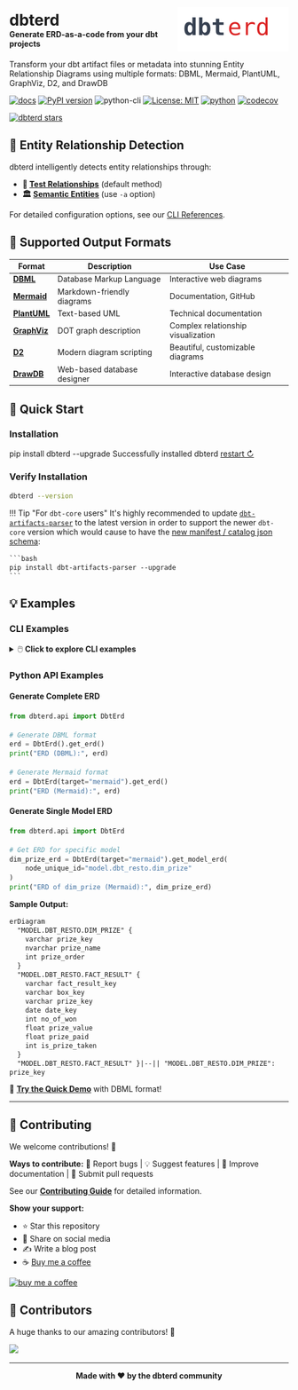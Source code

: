 <div style="display: flex; align-items: center; justify-content: space-between;">
  <div>
    <h1 style="margin: 0;">dbterd</h1>
    <p style="margin: 0; font-weight: bold;">Generate ERD-as-a-code from your dbt projects</p>
  </div>
  <img src="assets/logo.svg" alt="dbterd logo" width="200" height="80">
</div>

Transform your dbt artifact files or metadata into stunning Entity Relationship Diagrams using multiple formats: DBML, Mermaid, PlantUML, GraphViz, D2, and DrawDB

[![docs](https://img.shields.io/badge/docs-visit%20site-blue?style=flat&logo=gitbook&logoColor=white)](https://dbterd.datnguyen.de/)
[![PyPI version](https://badge.fury.io/py/dbterd.svg)](https://pypi.org/project/dbterd/)
![python-cli](https://img.shields.io/badge/CLI-Python-FFCE3E?labelColor=14354C&logo=python&logoColor=white)
[![License: MIT](https://img.shields.io/badge/License-MIT-yellow.svg)](https://opensource.org/licenses/MIT)
[![python](https://img.shields.io/badge/Python-3.9|3.10|3.11|3.12-3776AB.svg?style=flat&logo=python&logoColor=white)](https://www.python.org)
[![codecov](https://img.shields.io/codecov/c/github/datnguye/dbterd?style=flat&logo=codecov&logoColor=white&label=coverage)](https://codecov.io/gh/datnguye/dbterd)

[![dbterd stars](https://img.shields.io/github/stars/datnguye/dbterd.svg?logo=github&style=for-the-badge&label=Star%20this%20repo)](https://github.com/datnguye/dbterd)

## 🎯 Entity Relationship Detection

dbterd intelligently detects entity relationships through:

- **🧪 [Test Relationships](https://docs.getdbt.com/reference/resource-properties/data-tests#relationships)** (default method)
- **🏛️ [Semantic Entities](https://docs.getdbt.com/docs/build/entities)** (use `-a` option)

For detailed configuration options, see our [CLI References](./nav/guide/cli-references.md#dbterd-run-algo-a).

## 🎨 Supported Output Formats

| Format | Description | Use Case |
|--------|-------------|----------|
| **[DBML](https://dbdiagram.io/d)** | Database Markup Language | Interactive web diagrams |
| **[Mermaid](https://mermaid-js.github.io/mermaid-live-editor/)** | Markdown-friendly diagrams | Documentation, GitHub |
| **[PlantUML](https://plantuml.com/ie-diagram)** | Text-based UML | Technical documentation |
| **[GraphViz](https://graphviz.org/)** | DOT graph description | Complex relationship visualization |
| **[D2](https://d2lang.com/)** | Modern diagram scripting | Beautiful, customizable diagrams |
| **[DrawDB](https://drawdb.vercel.app/)** | Web-based database designer | Interactive database design |

## 🚀 Quick Start

### Installation

<div class="termynal" data-termynal data-ty-typeDelay="40" data-ty-lineDelay="700">
    <span data-ty="input">pip install dbterd --upgrade</span>
    <span data-ty="progress"></span>
    <span data-ty>Successfully installed dbterd</span>
    <a href="#" data-terminal-control="">restart ↻</a>
</div>

### Verify Installation

```bash
dbterd --version
```

!!! Tip "For `dbt-core` users"
    It's highly recommended to update [`dbt-artifacts-parser`](https://github.com/yu-iskw/dbt-artifacts-parser) to the latest version
    in order to support the newer `dbt-core` version which would cause to have
    the [new manifest / catalog json schema](https://schemas.getdbt.com/):

    ```bash
    pip install dbt-artifacts-parser --upgrade
    ```

## 💡 Examples

### CLI Examples

<details>
<summary>🖱️ <strong>Click to explore CLI examples</strong></summary>

```bash
# 📊 Select all models in dbt_resto
dbterd run -ad samples/dbtresto

# 🎯 Select multiple dbt resources (models + sources)
dbterd run -ad samples/dbtresto -rt model -rt source

# 🔍 Select models excluding staging
dbterd run -ad samples/dbtresto -s model.dbt_resto -ns model.dbt_resto.staging

# 📋 Select by schema name
dbterd run -ad samples/dbtresto -s schema:mart -ns model.dbt_resto.staging

# 🏷️ Select by full schema name
dbterd run -ad samples/dbtresto -s schema:dbt.mart -ns model.dbt_resto.staging

# 🌟 Other sample projects
dbterd run -ad samples/fivetranlog -rt model -rt source
dbterd run -ad samples/facebookad -rt model -rt source
dbterd run -ad samples/shopify -s wildcard:*shopify.shopify__*

# 🔗 Custom relationship detection
dbterd run -ad samples/dbt-constraints -a "test_relationship:(name:foreign_key|c_from:fk_column_name|c_to:pk_column_name)"

# 💻 Your local project
dbterd run -ad samples/local -rt model -rt source
```

</details>

### Python API Examples

#### Generate Complete ERD

```python
from dbterd.api import DbtErd

# Generate DBML format
erd = DbtErd().get_erd()
print("ERD (DBML):", erd)

# Generate Mermaid format
erd = DbtErd(target="mermaid").get_erd()
print("ERD (Mermaid):", erd)
```

#### Generate Single Model ERD

```python
from dbterd.api import DbtErd

# Get ERD for specific model
dim_prize_erd = DbtErd(target="mermaid").get_model_erd(
    node_unique_id="model.dbt_resto.dim_prize"
)
print("ERD of dim_prize (Mermaid):", dim_prize_erd)
```

**Sample Output:**

```mermaid
erDiagram
  "MODEL.DBT_RESTO.DIM_PRIZE" {
    varchar prize_key
    nvarchar prize_name
    int prize_order
  }
  "MODEL.DBT_RESTO.FACT_RESULT" {
    varchar fact_result_key
    varchar box_key
    varchar prize_key
    date date_key
    int no_of_won
    float prize_value
    float prize_paid
    int is_prize_taken
  }
  "MODEL.DBT_RESTO.FACT_RESULT" }|--|| "MODEL.DBT_RESTO.DIM_PRIZE": prize_key
```

🎯 **[Try the Quick Demo](./nav/guide/targets/generate-dbml.md)** with DBML format!

---

## 🤝 Contributing

We welcome contributions! 🎉

**Ways to contribute:** 🐛 Report bugs | 💡 Suggest features | 📝 Improve documentation | 🔧 Submit pull requests

See our **[Contributing Guide](./nav/development/contributing-guide.md)** for detailed information.

**Show your support:**
- ⭐ Star this repository
- 📢 Share on social media
- ✍️ Write a blog post
- ☕ [Buy me a coffee](https://www.buymeacoffee.com/datnguye)

[![buy me a coffee](https://img.shields.io/badge/buy%20me%20a%20coffee-donate-yellow.svg?logo=buy-me-a-coffee&logoColor=white&labelColor=ff813f&style=for-the-badge)](https://www.buymeacoffee.com/datnguye)

## 👥 Contributors

A huge thanks to our amazing contributors! 🙏

<a href="https://github.com/datnguye/dbterd/graphs/contributors">
  <img src="https://contrib.rocks/image?repo=datnguye/dbterd" />
</a>

---

<div align="center">

**Made with ❤️ by the dbterd community**

</div>
